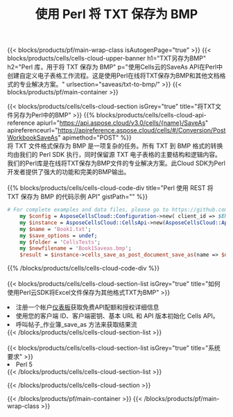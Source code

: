 ﻿---
title: 使用 Perl 将 TXT 保存为 BMP
description: 利用Aspose.Cells云SDK for Perl将TXT格式文件保存为BMP格式文件。
---
{{< blocks/products/pf/main-wrap-class isAutogenPage="true" >}}
{{< blocks/products/cells/cells-cloud-upper-banner h1="TXT另存为BMP" h2="Perl 库，用于将 TXT 保存为 BMP" p="使用Cells云的SaveAs API在Perl中创建自定义电子表格工作流程。这是使用Perl在线将TXT保存为BMP和其他文档格式的专业解决方案。" urlsection="saveas/txt-to-bmp/" >}}
{{< blocks/products/pf/main-container >}}

{{< blocks/products/cells/cells-cloud-section isGrey="true" title="将TXT文件另存为Perl中的BMP" >}}
{{% blocks/products/cells/cells-cloud-api-reference apiurl="https://api.aspose.cloud/v3.0/cells/{name}/SaveAs" apireferenceurl="https://apireference.aspose.cloud/cells/#/Conversion/PostWorkbookSaveAs" apimethod="POST" %}}
<br/>
将 TXT 文件格式保存为 BMP 是一项复杂的任务。所有 TXT 到 BMP 格式的转换均由我们的 Perl SDK 执行，同时保留源 TXT 电子表格的主要结构和逻辑内容。我们的Perl库是在线将TXT保存为BMP文件的专业解决方案。此Cloud SDK为Perl开发者提供了强大的功能和完美的BMP输出。
<br/>
<br/>
{{% blocks/products/cells/cells-cloud-code-div title="Perl 使用 REST 将 TXT 保存为 BMP 的代码示例 API" gistPath="" %}}
  
```perl
# For complete examples and data files, please go to https://github.com/aspose-cells-cloud/aspose-cells-cloud-perl/
    my $config = AsposeCellsCloud::Configuration->new( client_id => $ENV{'ProductClientId'}, client_secret => $ENV{'ProductClientSecret'});
    my $instance = AsposeCellsCloud::CellsApi->new(AsposeCellsCloud::ApiClient->new( $config));
    my $name = 'Book1.txt';
    my $save_options = undef;
    my $folder = 'CellsTests';
    my $newfilename = 'Book1Saveas.bmp';
    $result = $instance->cells_save_as_post_document_save_as(name => $name,save_options => $save_options, newfilename => $newfilename, folder => $folder);
```
  
{{% /blocks/products/cells/cells-cloud-code-div %}}
<br/>
<br/>
{{< blocks/products/cells/cells-cloud-section-list isGrey="true" title="如何使用Perl云SDK将Excel文件保存为其他格式TXT为BMP" >}}
<li>注册一个帐户<a href="https://dashboard.aspose.cloud/">仪表板</a>获取免费API配额和授权详细信息</li>
<li>使用您的客户端 ID、客户端密钥、基本 URL 和 API 版本初始化 Cells API。</li>
<li>呼叫帖子_作业簿_save_as 方法来获取结果流</li>
{{< /blocks/products/cells/cells-cloud-section-list >}}
<br/>
<br/>
{{< blocks/products/cells/cells-cloud-section-list isGrey="true" title="系统要求" >}}
<li>Perl 5</li>
{{< /blocks/products/cells/cells-cloud-section-list >}}

{{< /blocks/products/cells/cells-cloud-section >}}

{{< /blocks/products/pf/main-container >}}
{{< /blocks/products/pf/main-wrap-class >}}
